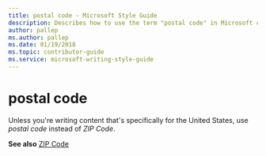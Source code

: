 ```yaml
---
title: postal code - Microsoft Style Guide
description: Describes how to use the term "postal code" in Microsoft content.
author: pallep
ms.author: pallep
ms.date: 01/19/2018
ms.topic: contributor-guide
ms.service: microsoft-writing-style-guide
---
```


# postal code

Unless you're writing content that's specifically for the United States, use *postal code* instead of *ZIP Code*.

**See also** [ZIP Code](~/a-z-word-list-term-collections/z/zip-code.md)
